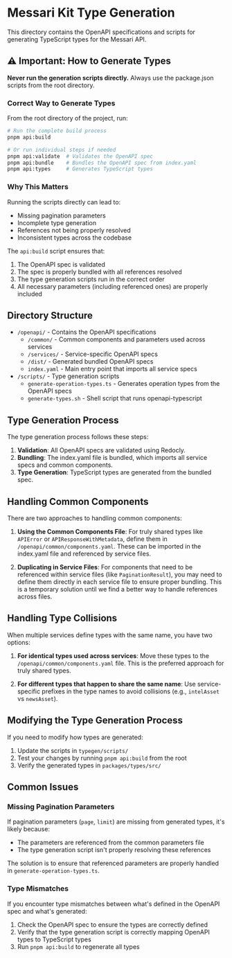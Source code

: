 # Messari Kit Type Generation

This directory contains the OpenAPI specifications and scripts for generating TypeScript types for the Messari API.

## ⚠️ Important: How to Generate Types

**Never run the generation scripts directly.** Always use the package.json scripts from the root directory.

### Correct Way to Generate Types

From the root directory of the project, run:

```bash
# Run the complete build process
pnpm api:build

# Or run individual steps if needed
pnpm api:validate  # Validates the OpenAPI spec
pnpm api:bundle    # Bundles the OpenAPI spec from index.yaml
pnpm api:types     # Generates TypeScript types
```

### Why This Matters

Running the scripts directly can lead to:
- Missing pagination parameters
- Incomplete type generation
- References not being properly resolved
- Inconsistent types across the codebase

The `api:build` script ensures that:
1. The OpenAPI spec is validated
2. The spec is properly bundled with all references resolved
3. The type generation scripts run in the correct order
4. All necessary parameters (including referenced ones) are properly included

## Directory Structure

- `/openapi/` - Contains the OpenAPI specifications
  - `/common/` - Common components and parameters used across services
  - `/services/` - Service-specific OpenAPI specs
  - `/dist/` - Generated bundled OpenAPI specs
  - `index.yaml` - Main entry point that imports all service specs
- `/scripts/` - Type generation scripts
  - `generate-operation-types.ts` - Generates operation types from the OpenAPI specs
  - `generate-types.sh` - Shell script that runs openapi-typescript

## Type Generation Process

The type generation process follows these steps:

1. **Validation**: All OpenAPI specs are validated using Redocly.
2. **Bundling**: The index.yaml file is bundled, which imports all service specs and common components.
3. **Type Generation**: TypeScript types are generated from the bundled spec.

## Handling Common Components

There are two approaches to handling common components:

1. **Using the Common Components File**: For truly shared types like `APIError` or `APIResponseWithMetadata`, define them in `/openapi/common/components.yaml`. These can be imported in the index.yaml file and referenced by service files.

2. **Duplicating in Service Files**: For components that need to be referenced within service files (like `PaginationResult`), you may need to define them directly in each service file to ensure proper bundling. This is a temporary solution until we find a better way to handle references across files.

## Handling Type Collisions

When multiple services define types with the same name, you have two options:

1. **For identical types used across services**: Move these types to the `/openapi/common/components.yaml` file. This is the preferred approach for truly shared types.

2. **For different types that happen to share the same name**: Use service-specific prefixes in the type names to avoid collisions (e.g., `intelAsset` vs `newsAsset`).

## Modifying the Type Generation Process

If you need to modify how types are generated:

1. Update the scripts in `typegen/scripts/`
2. Test your changes by running `pnpm api:build` from the root
3. Verify the generated types in `packages/types/src/`

## Common Issues

### Missing Pagination Parameters

If pagination parameters (`page`, `limit`) are missing from generated types, it's likely because:
- The parameters are referenced from the common parameters file
- The type generation script isn't properly resolving these references

The solution is to ensure that referenced parameters are properly handled in `generate-operation-types.ts`.

### Type Mismatches

If you encounter type mismatches between what's defined in the OpenAPI spec and what's generated:
1. Check the OpenAPI spec to ensure the types are correctly defined
2. Verify that the type generation script is correctly mapping OpenAPI types to TypeScript types
3. Run `pnpm api:build` to regenerate all types 